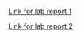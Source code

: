 [Link for lab report 1](https://grantcoz.github.io/cse15l-lab-reports/lab-report-1-week-2)

[Link for lab report 2](https://grantcoz.github.io/cse15l-lab-reports/lab-report-2-week-4)
